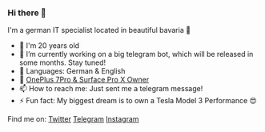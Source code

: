 ### Hi there 👋

I'm a german IT specialist located in beautiful bavaria 🌳

<!--
**matze19999/matze19999** is a ✨ _special_ ✨ repository because its `README.md` (this file) appears on your GitHub profile.
Here are some ideas to get you started:
-->

- 📅 I'm 20 years old
- 🔭 I’m currently working on a big telegram bot, which will be released in some months. Stay tuned!
- 💬 Languages: German & English
- 📱 [OnePlus 7Pro & Surface Pro X Owner](https://www.microsoft.com/en-us/p/surface-pro-x/8vdnrp2m6hhc?activetab=overview)
- 📫 How to reach me: Just sent me a telegram message!
- ⚡ Fun fact: My biggest dream is to own a Tesla Model 3 Performance 😍

Find me on:
[Twitter](https://twitter.com/matze19999)
[Telegram](https://t.me/matze19999)
[Instagram](https://www.instagram.com/matze19999/)
